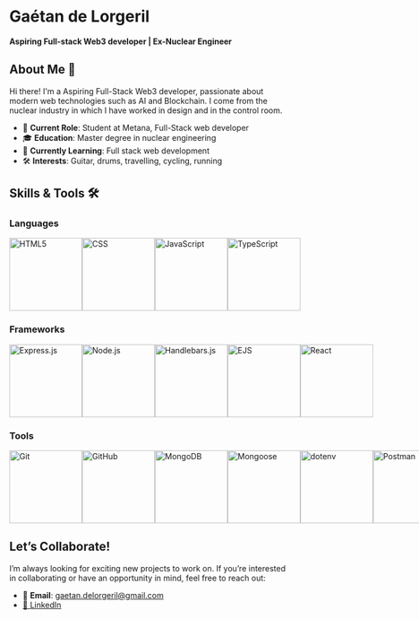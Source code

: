 # Gaétan de Lorgeril

**Aspiring Full-stack Web3 developer | Ex-Nuclear Engineer**

## About Me 👋

Hi there! I'm a Aspiring Full-Stack Web3 developer, passionate about modern web technologies such as AI and Blockchain.
I come from the nuclear industry in which I have worked in design and in the control room.
- 💼 **Current Role**: Student at Metana, Full-Stack web developer
- 🎓 **Education**: Master degree in nuclear engineering
- 🌱 **Currently Learning**: Full stack web development
- 🛠️ **Interests**: Guitar, drums, travelling, cycling, running

## Skills & Tools 🛠️

### Languages
<div style="display: flex; flex-direction: row">
  <img src="https://img.shields.io/badge/-black?style=flat-square&logo=html5" width="130" title="HTML5"/>
  <img src="https://img.shields.io/badge/-black?style=flat-square&logo=css" width="130" title="CSS"/>
  <img src="https://img.shields.io/badge/-black?style=flat-square&logo=javascript" width="130" title="JavaScript"/>
  <img src="https://img.shields.io/badge/-black?style=flat-square&logo=typescript" width="130" title="TypeScript"/>
</div>


### Frameworks
<div style="display: flex; flex-direction: row">
  <img src="https://img.shields.io/badge/-black?style=flat-square&logo=express" width="130" title="Express.js"/>
  <img src="https://img.shields.io/badge/-black?style=flat-square&logo=node.js" width="130" title="Node.js"/>
  <img src="https://img.shields.io/badge/-black?style=flat-square&logo=handlebars.js" width="130" title="Handlebars.js"/>
  <img src="https://img.shields.io/badge/-black?style=flat-square&logo=ejs" width="130" title="EJS"/>
  <img src="https://img.shields.io/badge/-black?style=flat-square&logo=react" width="130" title="React"/>
</div>

### Tools
<div style="display: flex; flex-direction: row">
  <img src="https://img.shields.io/badge/-black?style=flat-square&logo=Git" width="130" title="Git"/>
  <img src="https://img.shields.io/badge/-black?style=flat-square&logo=GitHub" width="130" title="GitHub"/>
  <img src="https://img.shields.io/badge/-black?style=flat-square&logo=MongoDB" width="130" title="MongoDB"/>
  <img src="https://img.shields.io/badge/-black?style=flat-square&logo=mongoosedotws" width="130" title="Mongoose"/>
  <img src="https://img.shields.io/badge/-black?style=flat-square&logo=dotenv" width="130" title="dotenv"/>
  <img src="https://img.shields.io/badge/-black?style=flat-square&logo=Postman" width="130" title="Postman"/>
</div>

## Let’s Collaborate!

I’m always looking for exciting new projects to work on. If you’re interested in collaborating or have an opportunity in mind, feel free to reach out:

- 📧 **Email**: gaetan.delorgeril@gmail.com<a href="https://www.linkedin.com/in/ga%C3%A9tan-de-lorgeril-167a36158/" target="_blank" title="Connect on LinkedIn">
- 💼 [LinkedIn](https://www.linkedin.com/in/ga%C3%A9tan-de-lorgeril-167a36158/)

